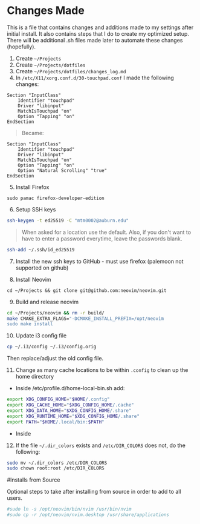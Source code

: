 # Changes Made

This is a file that contains changes and additions made to my settings after initial install.
It also contains steps that I do to create my optimized setup.
There will be additional .sh files made later to automate these changes (hopefully).

1. Create `~/Projects`
2. Create `~/Projects/dotfiles`
3. Create `~/Projects/dotfiles/changes_log.md`
4. In `/etc/X11/xorg.conf.d/30-touchpad.conf` I made the following changes:

```xf86conf
Section "InputClass"
    Identifier "touchpad"
    Driver "libinput"
    MatchIsTouchpad "on"
    Option "Tapping" "on"
EndSection
```

> Became:

```xf86conf
Section "InputClass"
    Identifier "touchpad"
    Driver "libinput"
    MatchIsTouchpad "on"
    Option "Tapping" "on"
    Option "Natural Scrolling" "true"
EndSection
```

5. Install Firefox

`sudo pamac firefox-developer-edition`

6. Setup SSH keys

```sh
ssh-keygen -t ed25519 -C "mtm0002@auburn.edu"
```

> When asked for a location use the default.
> Also, if you don't want to have to enter a password everytime, leave the passwords blank.

```sh
ssh-add ~/.ssh/id_ed25519
```

7. Install the new ssh keys to GitHub - must use firefox (palemoon not supported on github)

8. Install Neovim

`cd ~/Projects && git clone git@github.com:neovim/neovim.git`

9. Build and release neovim

```sh
cd ~/Projects/neovim && rm -r build/
make CMAKE_EXTRA_FLAGS="-DCMAKE_INSTALL_PREFIX=/opt/neovim
sudo make install
```

10. Update i3 config file

```sh
cp ~/.i3/config ~/.i3/config.orig
```

Then replace/adjust the old config file.

11. Change as many cache locations to be within `.config` to clean up the home directory

* Inside /etc/profile.d/home-local-bin.sh add:

```sh
export XDG_CONFIG_HOME="$HOME/.config"
export XDG_CACHE_HOME="$XDG_CONFIG_HOME/.cache"
export XDG_DATA_HOME="$XDG_CONFIG_HOME/.share"
export XDG_RUNTIME_HOME="$XDG_CONFIG_HOME/.share"
export PATH="$HOME/.local/bin:$PATH"
```

* Inside 

12. If the file `~/.dir_colors` exists and `/etc/DIR_COLORS` does not, do the following:

```sh
sudo mv ~/.dir_colors /etc/DIR_COLORS
sudo chown root:root /etc/DIR_COLORS
```



#Installs from Source

Optional steps to take after installing from source in order to add to all users.

```sh
#sudo ln -s /opt/neovim/bin/nvim /usr/bin/nvim
#sudo cp -r /opt/neovim/nvim.desktop /usr/share/applications
```
